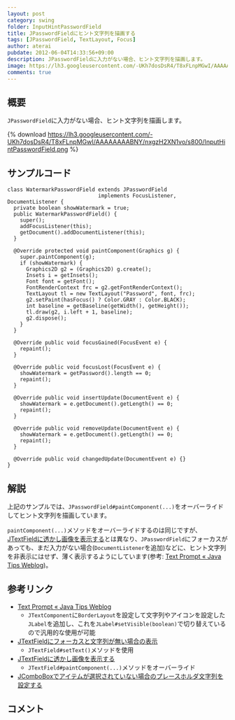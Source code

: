 ```yaml
---
layout: post
category: swing
folder: InputHintPasswordField
title: JPasswordFieldにヒント文字列を描画する
tags: [JPasswordField, TextLayout, Focus]
author: aterai
pubdate: 2012-06-04T14:33:56+09:00
description: JPasswordFieldに入力がない場合、ヒント文字列を描画します。
image: https://lh3.googleusercontent.com/-UKh7dosDsR4/T8xFLnpMGwI/AAAAAAAABNY/nxgzH2XN1vo/s800/InputHintPasswordField.png
comments: true
---
```

## 概要
`JPasswordField`に入力がない場合、ヒント文字列を描画します。

{% download https://lh3.googleusercontent.com/-UKh7dosDsR4/T8xFLnpMGwI/AAAAAAAABNY/nxgzH2XN1vo/s800/InputHintPasswordField.png %}

## サンプルコード
<pre class="prettyprint"><code>class WatermarkPasswordField extends JPasswordField
                             implements FocusListener, DocumentListener {
  private boolean showWatermark = true;
  public WatermarkPasswordField() {
    super();
    addFocusListener(this);
    getDocument().addDocumentListener(this);
  }

  @Override protected void paintComponent(Graphics g) {
    super.paintComponent(g);
    if (showWatermark) {
      Graphics2D g2 = (Graphics2D) g.create();
      Insets i = getInsets();
      Font font = getFont();
      FontRenderContext frc = g2.getFontRenderContext();
      TextLayout tl = new TextLayout("Password", font, frc);
      g2.setPaint(hasFocus() ? Color.GRAY : Color.BLACK);
      int baseline = getBaseline(getWidth(), getHeight());
      tl.draw(g2, i.left + 1, baseline);
      g2.dispose();
    }
  }

  @Override public void focusGained(FocusEvent e) {
    repaint();
  }

  @Override public void focusLost(FocusEvent e) {
    showWatermark = getPassword().length == 0;
    repaint();
  }

  @Override public void insertUpdate(DocumentEvent e) {
    showWatermark = e.getDocument().getLength() == 0;
    repaint();
  }

  @Override public void removeUpdate(DocumentEvent e) {
    showWatermark = e.getDocument().getLength() == 0;
    repaint();
  }

  @Override public void changedUpdate(DocumentEvent e) {}
}
</code></pre>

## 解説
上記のサンプルでは、`JPasswordField#paintComponent(...)`をオーバーライドしてヒント文字列を描画しています。

`paintComponent(...)`メソッドをオーバーライドするのは同じですが、[JTextFieldに透かし画像を表示する](https://ateraimemo.com/Swing/WatermarkInTextField.html)とは異なり、`JPasswordField`にフォーカスがあっても、まだ入力がない場合(`DocumentListener`を追加)などに、ヒント文字列を非表示にはせず、薄く表示するようにしています(参考: [Text Prompt « Java Tips Weblog](https://tips4java.wordpress.com/2009/11/29/text-prompt/))。

## 参考リンク
- [Text Prompt « Java Tips Weblog](https://tips4java.wordpress.com/2009/11/29/text-prompt/)
    - `JTextComponent`に`BorderLayout`を設定して文字列やアイコンを設定した`JLabel`を追加し、これを`JLabel#setVisible(boolean)`で切り替えているので汎用的な使用が可能
- [JTextFieldにフォーカスと文字列が無い場合の表示](https://ateraimemo.com/Swing/GhostText.html)
    - `JTextField#setText()`メソッドを使用
- [JTextFieldに透かし画像を表示する](https://ateraimemo.com/Swing/WatermarkInTextField.html)
    - `JTextField#paintComponent(...)`メソッドをオーバーライド
- [JComboBoxでアイテムが選択されていない場合のプレースホルダ文字列を設定する](https://ateraimemo.com/Swing/ComboBoxPlaceholder.html)

<!-- dummy comment line for breaking list -->

## コメント
